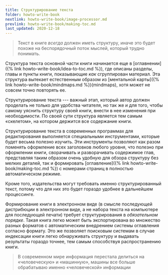 ```yaml
---
title: Структурирование текста
folder: howto-write-book
nextlink: howto-write-book/image-processor.md
prevlink: howto-write-book/making-toc.md
last_updated: 2020-12-18
---
```


> Текст в книге *всегда* должен иметь структуру, иначе это будет
> похоже на беспорядочный поток мыслей, который трудно понимать.

Структура текста основной части книги начинается еще в [оглавнении]({%
link howto-write-book/idea-to-toc.md %}), где описаны разделы, главы и
пункты книги, показывающие *как* сгруппирован материал.  Эта структура
вытекает естественным образом из [ментальной карты]({% link
howto-write-book/mindmaps.md %})(mindmaps), хотя может не совсем точно
повторять ее.

Структурирование текста --- важный этап, который автор должен
проделать не только для удобства читателя, но так же и для того, чтобы
самому уяснить структуру своей книги, внести в нее изменения при
необходимости.  По своей сути структура является тем самым «скелетом»,
на котором держится все содержание книги.

Структурирование текста в современных программах для редактирования
выполняется специальными инструментами, которые будет весьма полезно
изучить.  Эти инструменты позволяют как разом поменять оформление всех
заголовков любого уровня, что полезно при оформлении книги,
сворачивать и разворачивать содержимое глав, представляя таким образом
очень удобную для обзора структуру без мелких деталей, так и
формировать [оглавление]({% link howto-write-book/making-toc.md %}) с
номерами страниц в полностью автоматическом режиме.

Кроме того, издательства могут требовать именно структурированный
текст, потому что для них это будет гораздо удобнее в дальнейшем
процессинге.

Формирование книги в электронном виде (в смысле последующей
дистрибюции в электронном виде, а не набора текста на компьютере для
последующей печати) требует структурирования в *обязательном порядке*.
Такая книга легко может быть экспортирована во множество разных
форматов с автоматическим внедрением системы оглавления согласно
формату.  Это же позволяет поисковым системам в случае индексации
книги легко обнаруживать структуру и выдавать результаты гораздо
точнее, тем самым способствуя распространению книги.

> В современном мире информация перестала делиться на «человеческую» и
> «машинную», машины все больше обрабатываю именно «человеческой»
> информации
